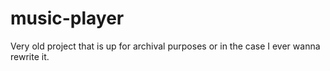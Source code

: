 # music-player
Very old project that is up for archival purposes or in the case I ever wanna rewrite it.
